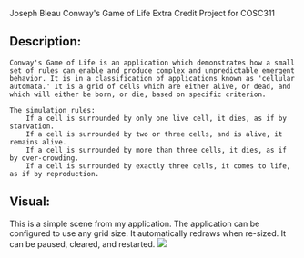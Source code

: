 Joseph Bleau
Conway's Game of Life
Extra Credit Project for COSC311

<h2>Description:</h2>

	Conway's Game of Life is an application which demonstrates how a small set of rules can enable and produce complex and unpredictable emergent behavior. It is in a classification of applications known as 'cellular automata.' It is a grid of cells which are either alive, or dead, and which will either be born, or die, based on specific criterion. 

	The simulation rules:
		If a cell is surrounded by only one live cell, it dies, as if by starvation.
		If a cell is surrounded by two or three cells, and is alive, it remains alive.
		If a cell is surrounded by more than three cells, it dies, as if by over-crowding.
		If a cell is surrounded by exactly three cells, it comes to life, as if by reproduction.


<h2>Visual:</h2>
	This is a simple scene from my application. The application can be configured to use any grid size. It automatically redraws when re-sized. It can be paused, cleared, and restarted.

<img src='http://www.josephbleau.com/conway.png'>